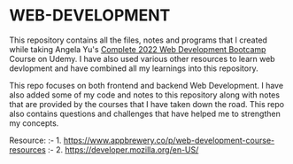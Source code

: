 # WEB-DEVELOPMENT
This repository contains all the files, notes and programs that I created while taking Angela Yu's [Complete 2022 Web Development Bootcamp](https://www.udemy.com/share/1013gG3@zJXQp56VVQB3ruDTpcX-7ztlk-S88-TdqCi6GAE7SwmCBnbO0NoLbdmHHEv9klYX6A==/) Course on Udemy. I have also used various other resources to learn web devlopment and have combined all my learnings into this repository.

This repo focuses on both frontend and backend Web Development. I have also added some of my code and notes to this repository along with notes that are provided by the courses that I have taken down the road. This repo also contains questions and challenges that have helped me to strengthen my concepts.

Resource: :- 1. https://www.appbrewery.co/p/web-development-course-resources
          :- 2. https://developer.mozilla.org/en-US/
